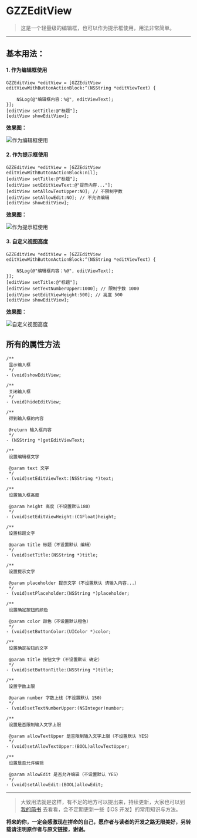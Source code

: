 # GZZEditView

> 这是一个轻量级的编辑框，也可以作为提示框使用，用法非常简单。

---

## 基本用法：

#### 1. 作为编辑框使用

```
GZZEditView *editView = [GZZEditView editViewWithButtonActionBlock:^(NSString *editViewText) {
        
    NSLog(@"编辑框内容：%@", editViewText);
}];
[editView setTitle:@"标题"];
[editView showEditView];
```

**效果图：**

![作为编辑框使用](http://upload-images.jianshu.io/upload_images/1930874-7a8d007039fb1e58.png?imageMogr2/auto-orient/strip%7CimageView2/2/w/1240)

#### 2. 作为提示框使用

```
GZZEditView *editView = [GZZEditView editViewWithButtonActionBlock:nil];
[editView setTitle:@"标题"];
[editView setEditViewText:@"提示内容..."];
[editView setAllowTextUpper:NO]; // 不限制字数
[editView setAllowEdit:NO]; // 不允许编辑
[editView showEditView];
```

**效果图：**

![作为提示框使用](http://upload-images.jianshu.io/upload_images/1930874-38062c6b949b0925.png?imageMogr2/auto-orient/strip%7CimageView2/2/w/1240)

#### 3. 自定义视图高度

```
GZZEditView *editView = [GZZEditView editViewWithButtonActionBlock:^(NSString *editViewText) {
        
    NSLog(@"编辑框内容：%@", editViewText);
}];
[editView setTitle:@"标题"];
[editView setTextNumberUpper:1000]; // 限制字数 1000
[editView setEditViewHeight:500]; // 高度 500
[editView showEditView];
```

**效果图：**

![自定义视图高度](http://upload-images.jianshu.io/upload_images/1930874-2da7dcd39905da01.png?imageMogr2/auto-orient/strip%7CimageView2/2/w/1240)

## 所有的属性方法

```
/**
 显示输入框
 */
- (void)showEditView;
```

```
/**
 关闭输入框
 */
- (void)hideEditView;
```

```
/**
 得到输入框的内容

 @return 输入框内容
 */
- (NSString *)getEditViewText;
```

```
/**
 设置编辑框文字

 @param text 文字
 */
- (void)setEditViewText:(NSString *)text;
```

```
/**
 设置输入框高度
 
 @param height 高度（不设置默认180）
 */
- (void)setEditViewHeight:(CGFloat)height;
```

```
/**
 设置标题文字

 @param title 标题（不设置默认 编辑）
 */
- (void)setTitle:(NSString *)title;
```

```
/**
 设置提示文字

 @param placeholder 提示文字（不设置默认 请输入内容...）
 */
- (void)setPlaceholder:(NSString *)placeholder;
```

```
/**
 设置确定按钮的颜色

 @param color 颜色（不设置默认橙色）
 */
- (void)setButtonColor:(UIColor *)color;
```

```
/**
 设置确定按钮的文字

 @param title 按钮文字（不设置默认 确定）
 */
- (void)setButtonTitle:(NSString *)title;
```

```
/**
 设置字数上限

 @param number 字数上线（不设置默认 150）
 */
- (void)setTextNumberUpper:(NSInteger)number;
```

```
/**
 设置是否限制输入文字上限
 
 @param allowTextUpper 是否限制输入文字上限（不设置默认 YES）
 */
- (void)setAllowTextUpper:(BOOL)allowTextUpper;
```

```
/**
 设置是否允许编辑

 @param allowEdit 是否允许编辑（不设置默认 YES）
 */
- (void)setAllowEdit:(BOOL)allowEdit;
```

---

> 大致用法就是这样，有不足的地方可以提出来，持续更新，大家也可以到 [我的简书](http://www.jianshu.com/u/63659e722f3b) 去看看，会不定期更新一些【iOS 开发】的常用知识与方法。

**将来的你，一定会感激现在拼命的自己，愿作者与读者的开发之路无限美好，另转载请注明原作者与原文链接，谢谢。**